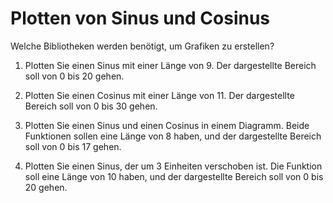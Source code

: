 
# Plotten von Sinus und Cosinus

Welche Bibliotheken werden benötigt, um Grafiken zu erstellen?

1. Plotten Sie einen Sinus mit einer Länge von 9. Der dargestellte Bereich soll von 0 bis 20 gehen.

2. Plotten Sie einen Cosinus mit einer Länge von 11. Der dargestellte Bereich soll von 0 bis 30 gehen.

3. Plotten Sie einen Sinus und einen Cosinus in einem Diagramm. Beide Funktionen sollen eine Länge von 8 haben, und der dargestellte Bereich soll von 0 bis 17 gehen.

4. Plotten Sie einen Sinus, der um 3 Einheiten verschoben ist. Die Funktion soll eine Länge von 10 haben, und der dargestellte Bereich soll von 0 bis 20 gehen.
